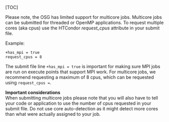 [title]: - "Multicore Jobs"

[TOC]

Please note, the OSG has limited support for multicore jobs. Multicore jobs
can be submitted for threaded or OpenMP applications. To request multiple cores
(aka cpus) use the HTCondor *request_cpus* attribute in your submit file. 

Example:

    +has_mpi = true 
    request_cpus = 8

The submit file line `+has_mpi = true` is important for making sure MPI jobs are run on execute points that support MPI work. For multicore jobs, we recommend requesting a maximum of 8 cpus, which can be requested using `request_cpus =`. 

**Important considerations**    
When submitting multicore jobs please note that you will also have to tell 
your code or application to use the number of cpus requested in your submit 
file. Do not use core auto-detection as it might detect more cores than what 
were actually assigned to your job.

